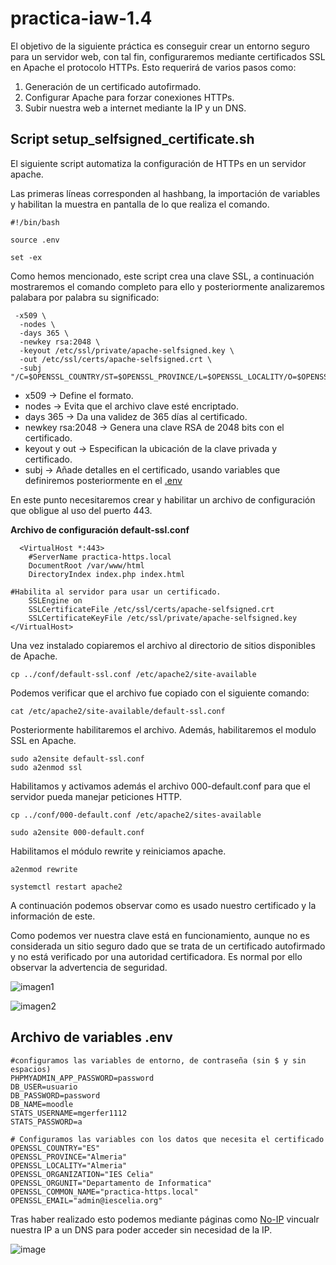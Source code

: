 # practica-iaw-1.4

El objetivo de la siguiente práctica es conseguir crear un entorno seguro para un servidor web, con tal fin, configuraremos mediante certificados SSL en Apache el protocolo HTTPs. Esto requerirá de varios pasos como: 

1. Generación de un certificado autofirmado.
2. Configurar Apache para forzar conexiones HTTPs.
3. Subir nuestra web a internet mediante la IP y un DNS.

## Script setup_selfsigned_certificate.sh

El siguiente script automatiza la configuración de HTTPs en un servidor apache.

Las primeras líneas corresponden al hashbang, la importación de variables y habilitan la muestra en pantalla de lo que realiza el comando.

```
#!/bin/bash

source .env

set -ex
```

Como hemos mencionado, este script crea una clave SSL, a continuación mostraremos el comando completo para ello y posteriormente analizaremos palabara por palabra su significado:

```
 -x509 \
  -nodes \
  -days 365 \
  -newkey rsa:2048 \
  -keyout /etc/ssl/private/apache-selfsigned.key \
  -out /etc/ssl/certs/apache-selfsigned.crt \
  -subj "/C=$OPENSSL_COUNTRY/ST=$OPENSSL_PROVINCE/L=$OPENSSL_LOCALITY/O=$OPENSSL_ORGANIZATION/OU=$OPENSSL_ORGUNIT/CN=$OPENSSL_COMMON_NAME/emailAddress=$OPENSSL_EMAIL"
```

- x509 → Define el formato.
- nodes → Evita que el archivo clave esté encriptado.
- days 365 → Da una validez de 365 días al certificado.
- newkey rsa:2048 → Genera una clave RSA de 2048 bits con el certificado.
- keyout y out → Especifican la ubicación de la clave privada y certificado.
- subj → Añade detalles en el certificado, usando variables que definiremos posteriormente en el [.env](#env)

En este punto necesitaremos crear y habilitar un archivo de configuración que obligue al uso del puerto 443.

**Archivo de configuración default-ssl.conf**

```
  <VirtualHost *:443>
    #ServerName practica-https.local
    DocumentRoot /var/www/html
    DirectoryIndex index.php index.html

#Habilita al servidor para usar un certificado. 
    SSLEngine on
    SSLCertificateFile /etc/ssl/certs/apache-selfsigned.crt
    SSLCertificateKeyFile /etc/ssl/private/apache-selfsigned.key
</VirtualHost>
```

Una vez instalado copiaremos el archivo al directorio de sitios disponibles de Apache.

```
cp ../conf/default-ssl.conf /etc/apache2/site-available
```

Podemos verificar que el archivo fue copiado con el siguiente comando:

```
cat /etc/apache2/site-available/default-ssl.conf
```

Posteriormente habilitaremos el archivo. Además, habilitaremos el modulo SSL en Apache.

```
sudo a2ensite default-ssl.conf
sudo a2enmod ssl
```
Habilitamos y activamos además el archivo 000-default.conf para que el servidor pueda manejar peticiones HTTP.

```
cp ../conf/000-default.conf /etc/apache2/sites-available

sudo a2ensite 000-default.conf
```

Habilitamos el módulo rewrite y reiniciamos apache.
```
a2enmod rewrite

systemctl restart apache2
```

A continuación podemos observar como es usado nuestro certificado y la información de este.

Como podemos ver nuestra clave está en funcionamiento, aunque no es considerada un sitio seguro dado que se trata de un certificado autofirmado y no está verificado por una autoridad certificadora. Es normal por ello observar la advertencia de seguridad.

![imagen1](https://github.com/user-attachments/assets/e4f07c85-09d2-489e-b709-f0f3581cb586)

![imagen2](https://github.com/user-attachments/assets/08a54c1b-af08-49e8-84b8-4326dc6ca40a)


## Archivo de variables .env

```
#configuramos las variables de entorno, de contraseña (sin $ y sin espacios)
PHPMYADMIN_APP_PASSWORD=password
DB_USER=usuario
DB_PASSWORD=password
DB_NAME=moodle
STATS_USERNAME=mgerfer1112 
STATS_PASSWORD=a

# Configuramos las variables con los datos que necesita el certificado
OPENSSL_COUNTRY="ES"
OPENSSL_PROVINCE="Almeria"
OPENSSL_LOCALITY="Almeria"
OPENSSL_ORGANIZATION="IES Celia"
OPENSSL_ORGUNIT="Departamento de Informatica"
OPENSSL_COMMON_NAME="practica-https.local"
OPENSSL_EMAIL="admin@iescelia.org"

```

Tras haber realizado esto podemos mediante páginas como [No-IP](https://my.noip.com/dynamic-dns) vincualr nuestra IP a un DNS para poder acceder sin necesidad de la IP.

![image](https://github.com/user-attachments/assets/f0c443d4-1f8d-4a43-b654-ed46fc10273b)

